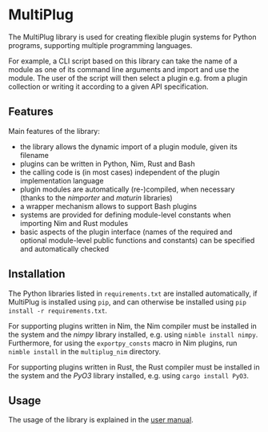 # MultiPlug

The MultiPlug library is used for creating flexible plugin systems
for Python programs, supporting multiple programming languages.

For example, a CLI script based on this library can take the name of
a module as one of its command line arguments and import and use the module.
The user of the script will then select a plugin e.g. from a plugin collection
or writing it according to a given API specification.

## Features

Main features of the library:
- the library allows the dynamic import of a plugin module, given its filename
- plugins can be written in Python, Nim, Rust and Bash
- the calling code is (in most cases) independent of the plugin
  implementation language
- plugin modules are automatically (re-)compiled, when necessary
  (thanks to the _nimporter_ and _maturin_ libraries)
- a wrapper mechanism allows to support Bash plugins
- systems are provided for defining module-level constants when importing
  Nim and Rust modules
- basic aspects of the plugin interface (names of the required and optional
  module-level public functions and constants) can be specified and
  automatically checked

## Installation

The Python libraries listed in ``requirements.txt`` are installed automatically,
if MultiPlug is installed using ``pip``, and can otherwise be installed using
``pip install -r requirements.txt``.

For supporting plugins written in Nim, the Nim compiler must be installed in the
system and the _nimpy_ library installed, e.g. using ``nimble install nimpy``.
Furthermore, for using the ``exportpy_consts`` macro in Nim plugins,
run ``nimble install`` in the ``multiplug_nim`` directory.

For supporting plugins written in Rust, the Rust compiler must be installed in
the system and the _PyO3_ library installed, e.g. using ``cargo install PyO3``.

## Usage

The usage of the library is explained in the
 [user manual](https://github.com/ggonnella/multiplug/blob/main/docs/usage.md).
